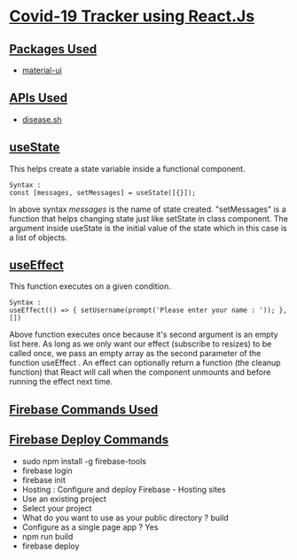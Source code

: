 # **[Covid-19 Tracker using React.Js]()**

## **[Packages Used]()**

- [material-ui](https://material-ui.com/)

## **[APIs Used]()**

- [disease.sh](https://disease.sh/docs/#/COVID-19%3A%20Worldometers/get_v3_covid_19_countries)

## **[useState]()**

This helps create a state variable inside a functional component.

```
Syntax :
const [messages, setMessages] = useState([{}]);
```

In above syntax _messages_ is the name of state created. "setMessages" is a function that helps changing state just like setState in class component. The argument inside useState is the initial value of the state which in this case is a list of objects.

## **[useEffect](https://medium.com/trabe/react-useeffect-hook-44d8aa7cccd0)**

This function executes on a given condition.

```
Syntax :
useEffect(() => { setUsername(prompt('Please enter your name : ')); }, [])
```

Above function executes once because it's second argument is an empty list here. As long as we only want our effect (subscribe to resizes) to be called once, we pass an empty array as the second parameter of the function useEffect . An effect can optionally return a function (the cleanup function) that React will call when the component unmounts and before running the effect next time.

## **[Firebase Commands Used]()**

## **[Firebase Deploy Commands]()**

- sudo npm install -g firebase-tools
- firebase login
- firebase init
- Hosting : Configure and deploy Firebase - Hosting sites
- Use an existing project
- Select your project
- What do you want to use as your public directory ? build
- Configure as a single page app ? Yes
- npm run build
- firebase deploy
